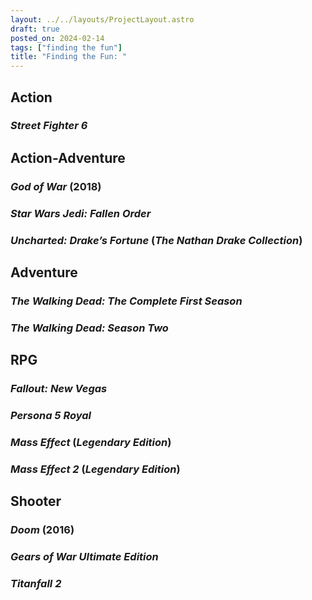 ```yaml
---
layout: ../../layouts/ProjectLayout.astro
draft: true
posted_on: 2024-02-14
tags: ["finding the fun"]
title: "Finding the Fun: "
---
```


## Action

### _Street Fighter 6_

## Action-Adventure

### _God of War_ (2018)

### _Star Wars Jedi: Fallen Order_

### _Uncharted: Drake’s Fortune_ (_The Nathan Drake Collection_)

## Adventure

### _The Walking Dead: The Complete First Season_

### _The Walking Dead: Season Two_

## RPG

### _Fallout: New Vegas_

### _Persona 5 Royal_

### _Mass Effect_ (_Legendary Edition_)

### _Mass Effect 2_ (_Legendary Edition_)

## Shooter

### _Doom_ (2016)

### _Gears of War Ultimate Edition_

### _Titanfall 2_
